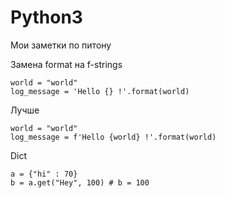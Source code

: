 # Python3
Мои заметки по питону

Замена  format на f-strings
```python3
world = "world"
log_message = 'Hello {} !'.format(world)
```
Лучше
```python3
world = "world"
log_message = f'Hello {world} !'.format(world)
```

Dict
```python3
a = {"hi" : 70}
b = a.get("Hey", 100) # b = 100
```

